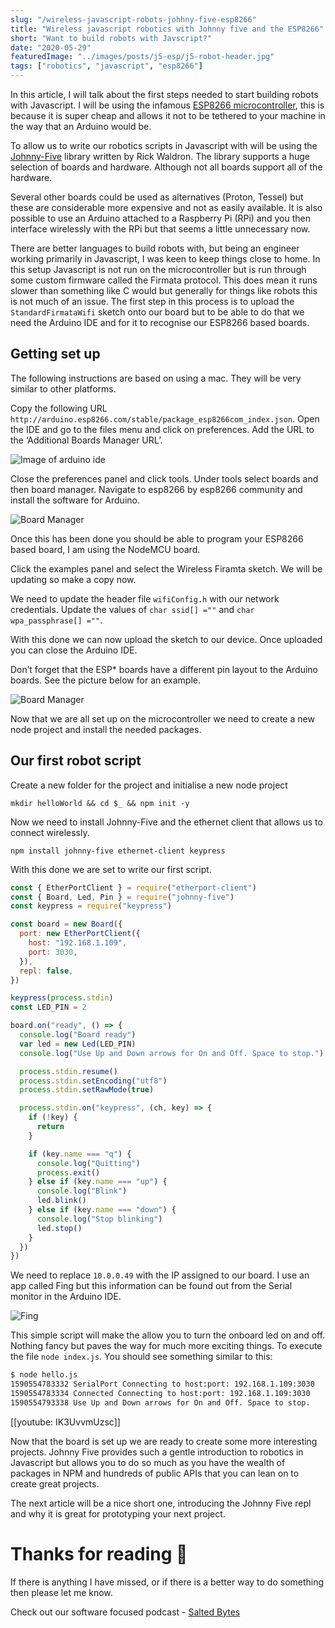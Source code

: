 ```yaml
---
slug: "/wireless-javascript-robots-johhny-five-esp8266"
title: "Wireless javascript robotics with Johnny five and the ESP8266"
short: "Want to build robots with Javscript?"
date: "2020-05-29"
featuredImage: "../images/posts/j5-esp/j5-robot-header.jpg"
tags: ["robotics", "javascript", "esp8266"]
---
```


In this article, I will talk about the first steps needed to start building robots with Javascript. I will be using the infamous [ESP8266 microcontroller](https://en.wikipedia.org/wiki/ESP8266), this is because it is super cheap and allows it not to be tethered to your machine in the way that an Arduino would be.

To allow us to write our robotics scripts in Javascript with will be using the [Johnny-Five](http://johnny-five.io/) library written by Rick Waldron. The library supports a huge selection of boards and hardware. Although not all boards support all of the hardware.

Several other boards could be used as alternatives (Proton, Tessel) but these are considerable more expensive and not as easily available. It is also possible to use an Arduino attached to a Raspberry Pi (RPi) and you then interface wirelessly with the RPi but that seems a little unnecessary now.

There are better languages to build robots with, but being an engineer working primarily in Javascript, I was keen to keep things close to home. In this setup Javascript is not run on the microcontroller but is run through some custom firmware called the Firmata protocol. This does mean it runs slower than something like C would but generally for things like robots this is not much of an issue. The first step in this process is to upload the `StandardFirmataWifi` sketch onto our board but to be able to do that we need the Arduino IDE and for it to recognise our ESP8266 based boards.

## Getting set up

The following instructions are based on using a mac. They will be very similar to other platforms.

Copy the following URL `http://arduino.esp8266.com/stable/package_esp8266com_index.json`. Open the IDE and go to the files menu and click on preferences. Add the URL to the ‘Additional Boards Manager URL’.

![Image of arduino ide](../images/posts/j5-esp/Addingesp8266.png)

Close the preferences panel and click tools. Under tools select boards and then board manager. Navigate to esp8266 by esp8266 community and install the software for Arduino.

![Board Manager](../images/posts/j5-esp/board-manager-open.png)

Once this has been done you should be able to program your ESP8266 based board, I am using the NodeMCU board.

Click the examples panel and select the Wireless Firamta sketch. We will be updating so make a copy now.

We need to update the header file `wifiConfig.h` with our network credentials. Update the values of `char ssid[] =""` and `char wpa_passphrase[] =""`.

With this done we can now upload the sketch to our device. Once uploaded you can close the Arduino IDE.

Don’t forget that the ESP\* boards have a different pin layout to the Arduino boards. See the picture below for an example.

![Board Manager](../images/posts/j5-esp/NodeMCUPinout.png)

Now that we are all set up on the microcontroller we need to create a new node project and install the needed packages.

## Our first robot script

Create a new folder for the project and initialise a new node project

`mkdir helloWorld && cd $_ && npm init -y`

Now we need to install Johnny-Five and the ethernet client that allows us to connect wirelessly.

`npm install johnny-five ethernet-client keypress`

With this done we are set to write our first script.

```javascript
const { EtherPortClient } = require("etherport-client")
const { Board, Led, Pin } = require("johnny-five")
const keypress = require("keypress")

const board = new Board({
  port: new EtherPortClient({
    host: "192.168.1.109",
    port: 3030,
  }),
  repl: false,
})

keypress(process.stdin)
const LED_PIN = 2

board.on("ready", () => {
  console.log("Board ready")
  var led = new Led(LED_PIN)
  console.log("Use Up and Down arrows for On and Off. Space to stop.")

  process.stdin.resume()
  process.stdin.setEncoding("utf8")
  process.stdin.setRawMode(true)

  process.stdin.on("keypress", (ch, key) => {
    if (!key) {
      return
    }

    if (key.name === "q") {
      console.log("Quitting")
      process.exit()
    } else if (key.name === "up") {
      console.log("Blink")
      led.blink()
    } else if (key.name === "down") {
      console.log("Stop blinking")
      led.stop()
    }
  })
})
```

We need to replace `10.0.0.49` with the IP assigned to our board. I use an app called Fing but this information can be found out from the Serial monitor in the Arduino IDE.

![Fing](../images/posts/j5-esp/fing.jpg)

This simple script will make the allow you to turn the onboard led on and off. Nothing fancy but paves the way for much more exciting things. To execute the file `node index.js`. You should see something similar to this:

```bash
$ node hello.js
1590554783332 SerialPort Connecting to host:port: 192.168.1.109:3030
1590554783334 Connected Connecting to host:port: 192.168.1.109:3030
1590554793338 Use Up and Down arrows for On and Off. Space to stop.
```

[[youtube: IK3UvvmUzsc]]

Now that the board is set up we are ready to create some more interesting projects. Johnny Five provides such a gentle introduction to robotics in Javascript but allows you to do so much as you have the wealth of packages in NPM and hundreds of public APIs that you can lean on to create great projects.

The next article will be a nice short one, introducing the Johnny Five repl and why it is great for prototyping your next project.

# Thanks for reading 🙏

If there is anything I have missed, or if there is a better way to do something then please let me know.

Check out our software focused podcast - [Salted Bytes](https://open.spotify.com/show/7IdlgpiDfYcOdCn57mPLvH?si=X1ArfHvqQXSOAfc1h7Y_Eg)
